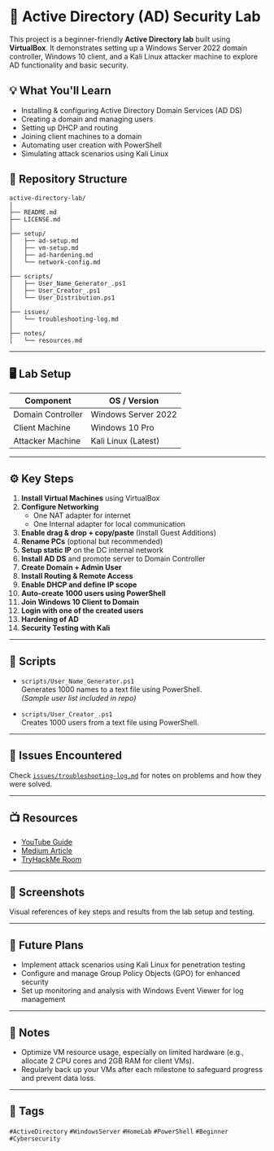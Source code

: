 # 🔐 Active Directory (AD) Security Lab

This project is a beginner-friendly **Active Directory lab** built using **VirtualBox**. It demonstrates setting up a Windows Server 2022 domain controller, Windows 10 client, and a Kali Linux attacker machine to explore AD functionality and basic security.

## 💡 What You'll Learn

- Installing & configuring Active Directory Domain Services (AD DS)
- Creating a domain and managing users
- Setting up DHCP and routing
- Joining client machines to a domain
- Automating user creation with PowerShell
- Simulating attack scenarios using Kali Linux


## 📁 Repository Structure

```plaintext
active-directory-lab/
│
├── README.md
├── LICENSE.md
│
├── setup/
│   ├── ad-setup.md
│   ├── vm-setup.md
│   ├── ad-hardening.md
│   └── network-config.md
│
├── scripts/
│   ├── User_Name_Generator_.ps1
│   ├── User_Creator_.ps1
│   └── User_Distribution.ps1
│
├── issues/
│   └── troubleshooting-log.md
│
├── notes/
│   └── resources.md

```

---

## 🖥️ Lab Setup

| Component          | OS / Version       |
|-------------------|--------------------|
| Domain Controller | Windows Server 2022 |
| Client Machine    | Windows 10 Pro      |
| Attacker Machine  | Kali Linux (Latest) |

---

## ⚙️ Key Steps

1. **Install Virtual Machines** using VirtualBox
2. **Configure Networking**  
   - One NAT adapter for internet  
   - One Internal adapter for local communication  
3. **Enable drag & drop + copy/paste** (Install Guest Additions)
4. **Rename PCs** (optional but recommended)
5. **Setup static IP** on the DC internal network
6. **Install AD DS** and promote server to Domain Controller
7. **Create Domain + Admin User**
8. **Install Routing & Remote Access**
9. **Enable DHCP and define IP scope**
10. **Auto-create 1000 users using PowerShell**
11. **Join Windows 10 Client to Domain**
12. **Login with one of the created users**
13. **Hardening of AD**
14. **Security Testing with Kali**
---

## 🔧 Scripts

- `scripts/User_Name_Generator.ps1`  
  Generates 1000 names to a text file using PowerShell.  
  _(Sample user list included in repo)_

- `scripts/User_Creator_.ps1`  
  Creates 1000 users from a text file using PowerShell.

---

## 🐞 Issues Encountered

Check [`issues/troubleshooting-log.md`](./issues/troubleshooting-log.md) for notes on problems and how they were solved.

---

## 📺 Resources

- [YouTube Guide](https://www.youtube.com/watch?v=MHsI8hJmggI)
- [Medium Article](https://medium.com/@austindwarner8/active-directory-hardening-to-learn-basic-concepts-regarding-active-directory-attacks-and-8f0c92e12443)
- [TryHackMe Room](https://tryhackme.com/room/activedirectoryhardening)

---

## 📸 Screenshots

Visual references of key steps and results from the lab setup and testing.

---

## 📁 Future Plans

- Implement attack scenarios using Kali Linux for penetration testing
- Configure and manage Group Policy Objects (GPO) for enhanced security
- Set up monitoring and analysis with Windows Event Viewer for log management

---

## 🧠 Notes

- Optimize VM resource usage, especially on limited hardware (e.g., allocate 2 CPU cores and 2GB RAM for client VMs).
- Regularly back up your VMs after each milestone to safeguard progress and prevent data loss.


---

## 📌 Tags

`#ActiveDirectory` `#WindowsServer` `#HomeLab` `#PowerShell` `#Beginner` `#Cybersecurity`

